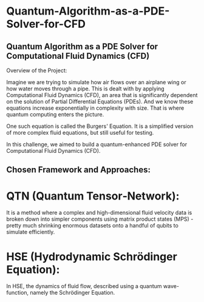 # Quantum-Algorithm-as-a-PDE-Solver-for-CFD
## Quantum Algorithm as a PDE Solver for Computational Fluid Dynamics (CFD)

Overview of the Project: 

Imagine we are trying to simulate how air flows over an airplane wing or how water moves through a pipe. This is dealt with by applying Computational Fluid Dynamics (CFD), an area that is significantly dependent on the solution of Partial Differential Equations (PDEs). And we know these equations increase exponentially in complexity with size. That is where quantum computing enters the picture.

One such equation is called the Burgers' Equation. It is a simplified version of more complex fluid equations, but still useful for testing. 

In this challenge, we aimed to build a quantum-enhanced PDE solver for Computational Fluid Dynamics (CFD).

## Chosen Framework and Approaches: 

# QTN (Quantum Tensor‑Network): 
It is a method where a complex and high-dimensional fluid velocity data is broken down into simpler components using matrix product states (MPS) - pretty much shrinking enormous datasets onto a handful of qubits to simulate efficiently.

# HSE (Hydrodynamic Schrödinger Equation): 
In HSE, the dynamics of fluid flow, described using a quantum wave-function, namely the Schrödinger Equation.



